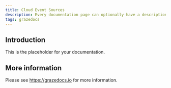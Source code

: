```yaml
---
title: Cloud Event Sources
description: Every documentation page can optionally have a description.
tags: grazedocs
---
```


## Introduction

This is the placeholder for your documentation.

## More information

Please see https://grazedocs.io for more information.